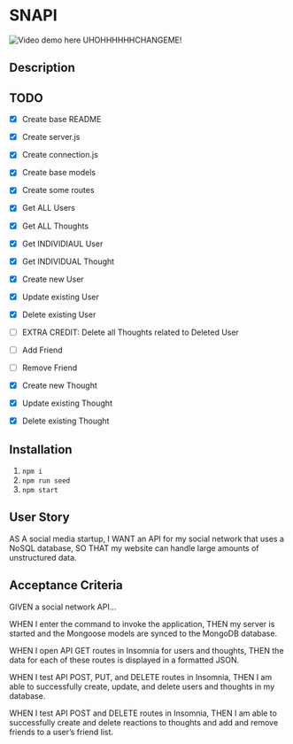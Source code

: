 # SNAPI

![Video demo here UHOHHHHHHCHANGEME!](https://google.com)

## Description


## TODO
- [x] Create base README
- [x] Create server.js
- [x] Create connection.js
- [x] Create base models
- [x] Create some routes 
- [x] Get ALL Users
- [x] Get ALL Thoughts
- [x] Get INDIVIDIAUL User
- [x] Get INDIVIDUAL Thought
- [x] Create new User
- [x] Update existing User
- [x] Delete existing User
- [ ] EXTRA CREDIT: Delete all Thoughts related to Deleted User
- [ ] Add Friend
- [ ] Remove Friend
- [x] Create new Thought
- [x] Update existing Thought
- [x] Delete existing Thought



## Installation
1. `npm i`
2. `npm run seed`
3. `npm start`

## User Story

AS A social media startup,
I WANT an API for my social network that uses a NoSQL database,
SO THAT my website can handle large amounts of unstructured data.

## Acceptance Criteria

GIVEN a social network API...

WHEN I enter the command to invoke the application,
THEN my server is started and the Mongoose models are synced to the MongoDB database.

WHEN I open API GET routes in Insomnia for users and thoughts,
THEN the data for each of these routes is displayed in a formatted JSON.

WHEN I test API POST, PUT, and DELETE routes in Insomnia,
THEN I am able to successfully create, update, and delete users and thoughts in my database.

WHEN I test API POST and DELETE routes in Insomnia,
THEN I am able to successfully create and delete reactions to thoughts and add and remove friends to a user’s friend list.
